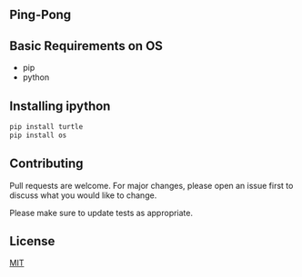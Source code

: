 ## Ping-Pong

## Basic Requirements on OS
* pip
* python

## Installing ipython
```bash
pip install turtle
pip install os
```
## Contributing
Pull requests are welcome. For major changes, please open an issue first to discuss what you would like to change.

Please make sure to update tests as appropriate.

## License
[MIT](https://choosealicense.com/licenses/mit/)